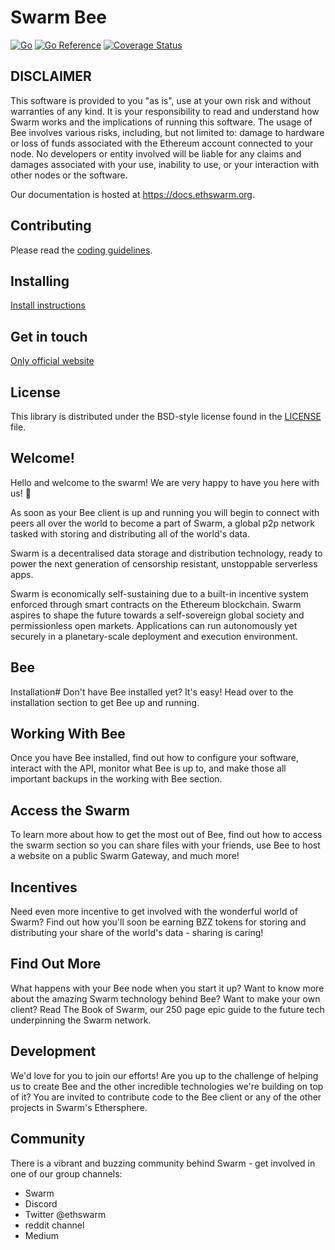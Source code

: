 # Swarm Bee

[![Go](https://github.com/ethersphere/bee/workflows/Go/badge.svg)](https://github.com/ethersphere/bee/actions)
[![Go Reference](https://pkg.go.dev/badge/github.com/ethersphere/bee.svg)](https://pkg.go.dev/github.com/ethersphere/bee)
[![Coverage Status](https://coveralls.io/repos/github/ethersphere/bee/badge.svg)](https://coveralls.io/github/ethersphere/bee)


## DISCLAIMER
This software is provided to you "as is", use at your own risk and without warranties of any kind.
It is your responsibility to read and understand how Swarm works and the implications of running this software.
The usage of Bee involves various risks, including, but not limited to:
damage to hardware or loss of funds associated with the Ethereum account connected to your node.
No developers or entity involved will be liable for any claims and damages associated with your use,
inability to use, or your interaction with other nodes or the software.

Our documentation is hosted at https://docs.ethswarm.org.

## Contributing

Please read the [coding guidelines](CODING.md).

## Installing

[Install instructions](https://docs.ethswarm.org/docs/installation/quick-start)

## Get in touch
[Only official website](https://www.ethswarm.org)


## License

This library is distributed under the BSD-style license found in the [LICENSE](LICENSE) file.

## Welcome!
Hello and welcome to the swarm! We are very happy to have you here with us! 🐝

As soon as your Bee client is up and running you will begin to connect with peers all over the world to become a part of Swarm, a global p2p network tasked with storing and distributing all of the world's data.

Swarm is a decentralised data storage and distribution technology, ready to power the next generation of censorship resistant, unstoppable serverless apps.

Swarm is economically self-sustaining due to a built-in incentive system enforced through smart contracts on the Ethereum blockchain. Swarm aspires to shape the future towards a self-sovereign global society and permissionless open markets. Applications can run autonomously yet securely in a planetary-scale deployment and execution environment.

## Bee
Installation#
Don't have Bee installed yet? It's easy! Head over to the installation section to get Bee up and running.

## Working With Bee
Once you have Bee installed, find out how to configure your software, interact with the API, monitor what Bee is up to, and make those all important backups in the working with Bee section.

## Access the Swarm
To learn more about how to get the most out of Bee, find out how to access the swarm section so you can share files with your friends, use Bee to host a website on a public Swarm Gateway, and much more!

## Incentives
Need even more incentive to get involved with the wonderful world of Swarm? Find out how you'll soon be earning BZZ tokens for storing and distributing your share of the world's data - sharing is caring!

## Find Out More
What happens with your Bee node when you start it up? Want to know more about the amazing Swarm technology behind Bee? Want to make your own client? Read The Book of Swarm, our 250 page epic guide to the future tech underpinning the Swarm network.

## Development
We'd love for you to join our efforts! Are you up to the challenge of helping us to create Bee and the other incredible technologies we're building on top of it? You are invited to contribute code to the Bee client or any of the other projects in Swarm's Ethersphere.

## Community
There is a vibrant and buzzing community behind Swarm - get involved in one of our group channels:

- Swarm
- Discord
- Twitter @ethswarm
- reddit channel
- Medium
